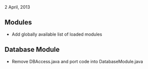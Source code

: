 2 April, 2013

Modules
-------
* Add globally available list of loaded modules

Database Module
----------------
* Remove DBAccess.java and port code into DatabaseModule.java

